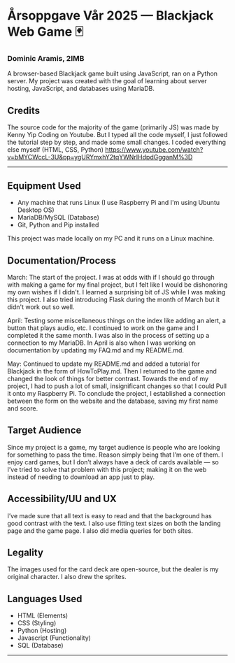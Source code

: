 # Årsoppgave Vår 2025 — Blackjack Web Game 🃏
### Dominic Aramis, 2IMB

A browser-based Blackjack game built using JavaScript, ran on a Python server.
My project was created with the goal of learning about server hosting, JavaScript, and databases using MariaDB.

## Credits
The source code for the majority of the game (primarily JS) was made by Kenny Yip Coding on Youtube. But I typed all the code myself, I just followed the tutorial step by step, and made some small changes. I coded everything else myself (HTML, CSS, Python)
https://www.youtube.com/watch?v=bMYCWccL-3U&pp=ygURYmxhY2tqYWNrIHdpdGgganM%3D

-----

## Equipment Used
- Any machine that runs Linux (I use Raspberry Pi and I'm using Ubuntu Desktop OS)
- MariaDB/MySQL (Database)
- Git, Python and Pip installed

This project was made locally on my PC and it runs on a Linux machine.

## Documentation/Process

March: The start of the project. I was at odds with if I should go through with making a game for my final project, but I felt like I would be dishonoring my own wishes if I didn't. I learned a surprising bit of JS while I was making this project. I also tried introducing Flask during the month of March but it didn't work out so well.

April: Testing some miscellaneous things on the index like adding an alert, a button that plays audio, etc. I continued to work on the game and I completed it the same month. I was also in the process of setting up a connection to my MariaDB. In April is also when I was working on documentation by updating my FAQ.md and my README.md.

May: Continued to update my README.md and added a tutorial for Blackjack in the form of HowToPlay.md. Then I returned to the game and changed the look of things for better contrast. Towards the end of my project, I had to push a lot of small, insignificant changes so that I could Pull it onto my Raspberry Pi. To conclude the project, I established a connection between the form on the website and the database, saving my first name and score. 

## Target Audience
Since my project is a game, my target audience is people who are looking for something to pass the time. Reason simply being that I’m one of them. I enjoy card games, but I don’t always have a deck of cards available — so I’ve tried to solve that problem with this project; making it on the web instead of needing to download an app just to play.

## Accessibility/UU and UX
I’ve made sure that all text is easy to read and that the background has good contrast with the text. I also use fitting text sizes on both the landing page and the game page. I also did media queries for both sites.

## Legality
The images used for the card deck are open-source, but the dealer is my original character. I also drew the sprites.

## Languages Used
- HTML (Elements)
- CSS (Styling)
- Python (Hosting)
- Javascript (Functionality)
- SQL (Database)

-----
